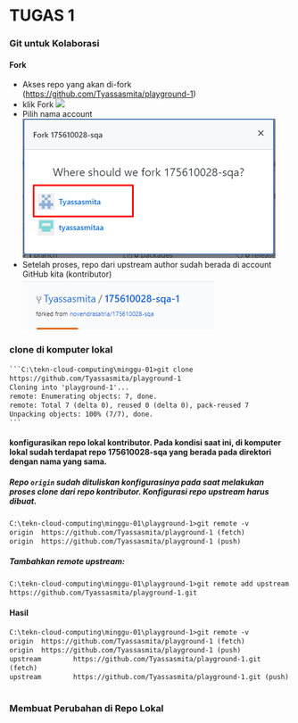 # TUGAS 1
### Git untuk Kolaborasi
#### Fork
+ Akses repo yang akan di-fork (https://github.com/Tyassasmita/playground-1)
+ klik Fork
![](hhttps://github.com/Tyassasmita/tekn-cloud-computing/blob/master/minggu-01/forkplay.jpg)
+ Pilih nama account
![](https://github.com/Tyassasmita/tekn-cloud-computing/blob/master/minggu-01/lokasifork.png)
+ Setelah proses, repo dari upstream author sudah berada di account GitHub kita (kontributor)
![](https://github.com/Tyassasmita/tekn-cloud-computing/blob/master/minggu-01/forkkita.png)

### clone di komputer lokal
    ```C:\tekn-cloud-computing\minggu-01>git clone https://github.com/Tyassasmita/playground-1
    Cloning into 'playground-1'...
    remote: Enumerating objects: 7, done.
    remote: Total 7 (delta 0), reused 0 (delta 0), pack-reused 7
    Unpacking objects: 100% (7/7), done.
    ```
#### konfigurasikan repo lokal kontributor. Pada kondisi saat ini, di komputer lokal sudah terdapat repo 175610028-sqa yang berada pada direktori dengan nama yang sama. 
##### Repo ```origin``` sudah dituliskan konfigurasinya pada saat melakukan proses clone dari repo kontributor. Konfigurasi repo upstream harus dibuat.
```
C:\tekn-cloud-computing\minggu-01\playground-1>git remote -v
origin  https://github.com/Tyassasmita/playground-1 (fetch)
origin  https://github.com/Tyassasmita/playground-1 (push)
```
##### Tambahkan remote upstream:
``` 
C:\tekn-cloud-computing\minggu-01\playground-1>git remote add upstream https://github.com/Tyassasmita/playground-1.git
```
#### Hasil 
``` 
C:\tekn-cloud-computing\minggu-01\playground-1>git remote -v
origin  https://github.com/Tyassasmita/playground-1 (fetch)
origin  https://github.com/Tyassasmita/playground-1 (push)
upstream        https://github.com/Tyassasmita/playground-1.git (fetch)
upstream        https://github.com/Tyassasmita/playground-1.git (push)
 
```
### Membuat Perubahan di Repo Lokal

